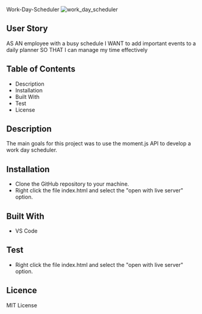 Work-Day-Scheduler
![work_day_scheduler](https://user-images.githubusercontent.com/70725231/97792426-5da66980-1b9b-11eb-8977-ea153135b3c4.png)
## User Story
AS AN employee with a busy schedule
I WANT to add important events to a daily planner
SO THAT I can manage my time effectively
## Table of Contents
* Description
* Installation
* Built With
* Test
* License
## Description
The main goals for this project was to use the moment.js API to develop a work day scheduler. 
## Installation
* Clone the GitHub repository to your machine.
* Right click the file index.html and select the "open with live server" option.
## Built With
* VS Code
## Test
* Right click the file index.html and select the "open with live server" option.
## Licence
MIT License
